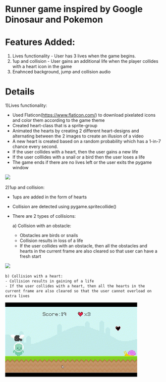 # Runner game inspired by Google Dinosaur and Pokemon

# Features Added:
1) Lives functionality - User has 3 lives when the game begins.
2) 1up and collision - User gains an additional life when the player collides with a heart icon in the game
3) Enahnced background, jump and collision audio

# Details
1)Lives functionality:
- Used Flaticon(https://www.flaticon.com/) to download pixelated icons and color them according to the game theme
- Created heart-class that is a sprite-group
- Animated the hearts by creating 2 different heart-designs and alternating between the 2 images to create an illusion of a video
- A new heart is created based on a random probability which has a 1-in-7 chance every second.
- If the user collides with a heart, then the user gains a new life
- If the user colllides with a snail or a bird then the user loses a life
- The game ends if there are no lives left or the user exits the pygame window

![](https://github.com/farhanahraf03/Pokemon-Runner/blob/master/gifs/Obstacle-Collision.gif)


2)1up and collision:
- 1ups are added in the form of hearts
- Collision are detected using pygame.spritecollide()
- There are 2 types of collisions:

    a) Collision with an obstacle:
    - Obstacles are birds or snails
    - Collision results in loss of a life
    - If the user collides with an obstacle, then all the obstacles and hearts in the current frame are also cleared so that user can have a fresh start

![](https://github.com/farhanahraf03/Pokemon-Runner/blob/master/gifs/Obstacle-Collision.gif)
       
    b) Collision with a heart:
    - Collision results in gaining of a life
    - If the user collides with a heart, then all the hearts in the current frame are also cleared so that the user cannot overload on extra lives

![](https://github.com/farhanahraf03/Pokemon-Runner/blob/master/gifs/Heart-Collision.gif)




